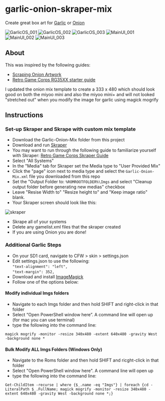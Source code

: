 # garlic-onion-skraper-mix

Create great box art for [Garlic](https://www.patreon.com/posts/76561333) or [Onion](https://github.com/OnionUI/Onion)



![GarlicOS_001](https://user-images.githubusercontent.com/57577242/227276625-7772e477-e1f7-4656-9a29-2725ced99c00.png)
![GarlicOS_002](https://user-images.githubusercontent.com/57577242/227276635-a965ad3d-6b5f-4edd-8836-38a72345c6d2.png)
![GarlicOS_003](https://user-images.githubusercontent.com/57577242/227277696-80248862-98a8-4a58-a467-fa93f9cc9a72.png)
![MainUI_001](https://user-images.githubusercontent.com/57577242/227276651-25dbf081-ef71-48fc-b920-239e3c0b7188.png)
![MainUI_002](https://user-images.githubusercontent.com/57577242/227276660-2e478459-9670-41cb-ae4d-f8f5dae57993.png)
![MainUI_003](https://user-images.githubusercontent.com/57577242/227277983-961c627e-0021-4ca4-889e-281bbfb6c204.png)

## About

This was inspired by the following guides:  
- [Scraping Onion Artwork](https://github.com/OnionUI/Onion/wiki/Scraping-artwork-for-games)  
- [Retro Game Corps RG35XX starter guide](https://retrogamecorps.com/2023/01/03/anbernic-rg35xx-starter-guide/)  

I updated the onion mix template to create a 333 x 480 which should look good on both the miyoo mini and also the miyoo mini+ and will not looked "stretched out" when you modify the image for garlic using magick mogrify

## Instructions  

### Set-up Skraper and Skrape with custom mix template

- Download the Garlic-Onion-Mix folder from this project
- Download and run [Skraper](https://www.skraper.net/)
- You may want to run through the following guide to familiarize yourself with Skraper: [Retro Game Corps Skraper Guide](https://retrogamecorps.com/2021/04/02/quick-guide-skraper-for-retro-handheld-devices/)
- Select "All Systems"
- In the "Media" tab for Skraper set the Media type to "User Provided Mix"
- Click the "page" icon next to media type and select the `Garlic-Onion-Mix.xml` file you downloaded from this repo
- Set the "Output Folder to: `%ROMROOTFOLDER%\Imgs` and select "Cleanup output folder before generating new medias" checkbox
- Leave "Resise Width to" "Resize height to" and "Keep image ratio" blank.
- Your Skraper screen should look like this:  

![skraper](https://user-images.githubusercontent.com/57577242/227281809-60ac13e7-b88b-437e-bccc-b221e584bb76.png)

- Skrape all of your systems
- Delete any gamelist.xml files that the skraper created
- If you are using Onion you are done!

### Additional Garlic Steps

- On your SD1 card, navigate to CFW > skin > settings.json
- Edit settings.json to use the following:  
`"text-alignment": "left",`    
`"text-margin": 352,      `   
- Download and install [ImageMagick](https://imagemagick.org/script/download.php)
- Follow one of the options below:

#### Modify individual Imgs folders
- Navigate to each Imgs folder and then hold SHIFT and right-click in that folder
- Select “Open PowerShell window here”. A command line will open up (for mac you can use terminal)
- type the following into the command line:  

`magick mogrify -monitor -resize 340x480 -extent 640x480 -gravity West -background none *`

#### Bulk Modify ALL Imgs Folders (Windows Only)
- Navigate to the Roms folder and then hold SHIFT and ricght-click in that folder
- Select "Open PowerShell window here".  A command line will open up
- type the following into the command line:

`Get-ChildItem -recurse | where {$_.name -eq "Imgs"} | foreach {cd -LiteralPath $_.FullName; magick mogrify -monitor -resize 340x480 -extent 640x480 -gravity West -background none *;}`
